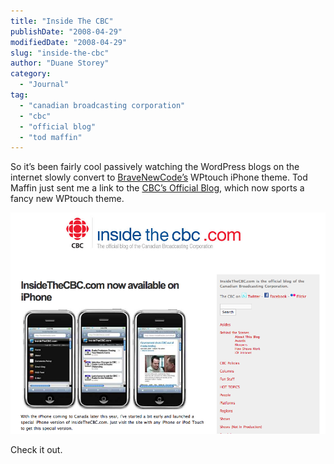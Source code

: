 ```yaml
---
title: "Inside The CBC"
publishDate: "2008-04-29"
modifiedDate: "2008-04-29"
slug: "inside-the-cbc"
author: "Duane Storey"
category:
  - "Journal"
tag:
  - "canadian broadcasting corporation"
  - "cbc"
  - "official blog"
  - "tod maffin"
---
```


So it’s been fairly cool passively watching the WordPress blogs on the internet slowly convert to [BraveNewCode’s](http://bravenewcode) WPtouch iPhone theme. Tod Maffin just sent me a link to the [CBC’s Official Blog](http://insidethecbc.com/iphon), which now sports a fancy new WPtouch theme.

![](_images/inside-the-cbc-1.png)

Check it out.